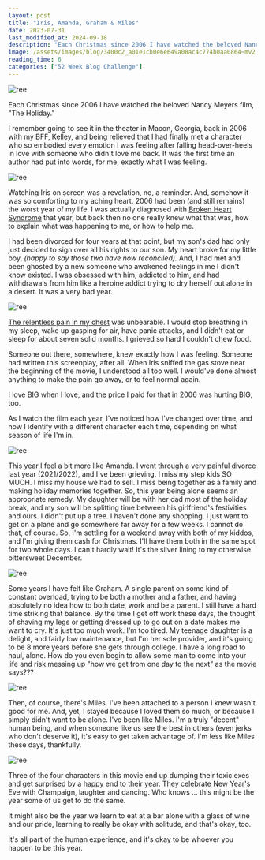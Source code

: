 ```yaml
---
layout: post
title: "Iris, Amanda, Graham & Miles"
date: 2023-07-31
last_modified_at: 2024-09-18
description: "Each Christmas since 2006 I have watched the beloved Nancy Meyers film, \"The Holiday.\""
image: /assets/images/blog/3400c2_a01e1cb0e6e649a08ac4c774b0aa0864~mv2.jpg
reading_time: 6
categories: ["52 Week Blog Challenge"]
---
```


![ree](/assets/images/blog/3400c2_a01e1cb0e6e649a08ac4c774b0aa0864~mv2.jpg)

Each Christmas since 2006 I have watched the beloved Nancy Meyers film, "The Holiday."

I remember going to see it in the theater in Macon, Georgia, back in 2006 with my BFF, Kelley, and being relieved that I had finally met a character who so embodied every emotion I was feeling after falling head-over-heels in love with someone who didn't love me back. It was the first time an author had put into words, for me, exactly what I was feeling.

![ree](/assets/images/blog/3400c2_f9bfb30026ff4dfd9b486a2d88285f6a~mv2.jpg)

Watching Iris on screen was a revelation, no, a reminder. And, somehow it was so comforting to my aching heart. 2006 had been (and still remains) the worst year of my life. I was actually diagnosed with [Broken Heart Syndrome](https://www.mayoclinic.org/diseases-conditions/broken-heart-syndrome/symptoms-causes/syc-20354617#:~:text=Broken%20heart%20syndrome%20is%20a,after%20the%20heart%20is%20healed.) that year, but back then no one really knew what that was, how to explain what was happening to me, or how to help me.

I had been divorced for four years at that point, but my son's dad had only just decided to sign over all his rights to our son. My heart broke for my little boy, _(happy to say those two have now reconciled)._ And, I had met and been ghosted by a new someone who awakened feelings in me I didn't know existed. I was obsessed with him, addicted to him, and had withdrawals from him like a heroine addict trying to dry herself out alone in a desert. It was a very bad year.

![ree](/assets/images/blog/3400c2_0fab6866a4ae419f8f76a5dc24cac737~mv2.jpg)

[The relentless pain in my chest](https://www.mayoclinic.org/diseases-conditions/broken-heart-syndrome/symptoms-causes/syc-20354617#:~:text=Broken%20heart%20syndrome%20is%20a,after%20the%20heart%20is%20healed.) was unbearable. I would stop breathing in my sleep, wake up gasping for air, have panic attacks, and I didn't eat or sleep for about seven solid months. I grieved so hard I couldn't chew food.

Someone out there, somewhere, knew exactly how I was feeling. Someone had written this screenplay, after all. When Iris sniffed the gas stove near the beginning of the movie, I understood all too well. I would've done almost anything to make the pain go away, or to feel normal again.

I love BIG when I love, and the price I paid for that in 2006 was hurting BIG, too.

As I watch the film each year, I've noticed how I've changed over time, and how I identify with a different character each time, depending on what season of life I'm in.

![ree](/assets/images/blog/3400c2_1b875649b99644d5b8bce1ed27c0e56f~mv2.jpg)

This year I feel a bit more like Amanda. I went through a very painful divorce last year (2021/2022), and I've been grieving. I miss my step kids SO MUCH. I miss my house we had to sell. I miss being together as a family and making holiday memories together. So, this year being alone seems an appropriate remedy. My daughter will be with her dad most of the holiday break, and my son will be splitting time between his girlfriend's festivities and ours. I didn't put up a tree. I haven't done any shopping. I just want to get on a plane and go somewhere far away for a few weeks. I cannot do that, of course. So, I'm settling for a weekend away with both of my kiddos, and I'm giving them cash for Christmas. I'll have them both in the same spot for two whole days. I can't hardly wait! It's the silver lining to my otherwise bittersweet December.

![ree](/assets/images/blog/3400c2_1a89c9ce27674eff97a578536feb8c54~mv2.jpg)

Some years I have felt like Graham. A single parent on some kind of constant overload, trying to be both a mother and a father, and having absolutely no idea how to both date, work and be a parent. I still have a hard time striking that balance. By the time I get off work these days, the thought of shaving my legs or getting dressed up to go out on a date makes me want to cry. It's just too much work. I'm too tired. My teenage daughter is a delight, and fairly low maintenance, but I'm her sole provider, and it's going to be 8 more years before she gets through college. I have a long road to haul, alone. How do you even begin to allow some man to come into your life and risk messing up "how we get from one day to the next" as the movie says???

![ree](/assets/images/blog/3400c2_3aae748eba5d40f3a445c2c64e1c59b6~mv2.jpg)

Then, of course, there's Miles. I've been attached to a person I knew wasn't good for me. And, yet, I stayed because I loved them so much, or because I simply didn't want to be alone. I've been like Miles. I'm a truly "decent" human being, and when someone like us see the best in others (even jerks who don't deserve it), it's easy to get taken advantage of. I'm less like Miles these days, thankfully.

![ree](/assets/images/blog/3400c2_40eb9f55b98e49c38d294bc2f0755d5a~mv2.jpg)

Three of the four characters in this movie end up dumping their toxic exes and get surprised by a happy end to their year. They celebrate New Year's Eve with Champaign, laughter and dancing. Who knows ... this might be the year some of us get to do the same.

It might also be the year we learn to eat at a bar alone with a glass of wine and our pride, learning to really be okay with solitude, and that's okay, too.

It's all part of the human experience, and it's okay to be whoever you happen to be this year.
